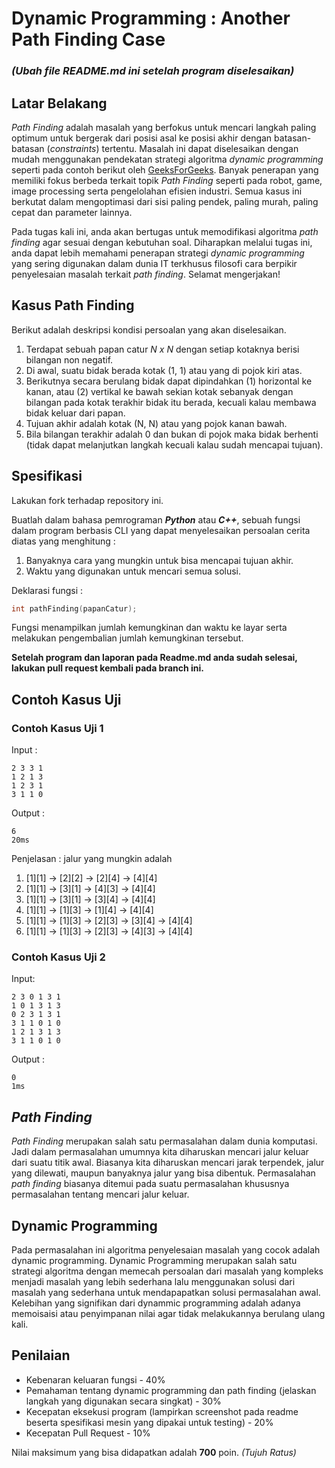 # Dynamic Programming : Another Path Finding Case
### **_(Ubah file README.md ini setelah program diselesaikan)_**

## Latar Belakang
*Path Finding* adalah masalah yang berfokus untuk mencari langkah paling optimum untuk bergerak dari posisi asal ke posisi akhir dengan batasan-batasan (*constraints*) tertentu. Masalah ini dapat diselesaikan dengan mudah menggunakan pendekatan strategi algoritma *dynamic programming* seperti pada contoh berikut oleh  [GeeksForGeeks](https://www.geeksforgeeks.org/min-cost-path-dp-6/). Banyak penerapan yang memiliki fokus berbeda terkait topik *Path Finding* seperti pada robot, game, image processing serta pengelolahan efisien industri. Semua kasus ini berkutat dalam mengoptimasi dari sisi paling pendek, paling murah, paling cepat dan parameter lainnya. 

Pada tugas kali ini, anda akan bertugas untuk memodifikasi algoritma *path finding* agar sesuai dengan kebutuhan soal. Diharapkan melalui tugas ini, anda dapat lebih memahami penerapan strategi *dynamic programming* yang sering digunakan dalam dunia IT terkhusus filosofi cara berpikir penyelesaian masalah terkait *path finding*. Selamat mengerjakan!

## Kasus Path Finding
Berikut adalah deskripsi kondisi persoalan yang akan diselesaikan.
1. Terdapat sebuah papan catur *N x N* dengan setiap kotaknya berisi bilangan non negatif.
2. Di awal, suatu bidak berada kotak (1, 1) atau yang di pojok kiri atas.
3. Berikutnya secara berulang bidak dapat dipindahkan (1) horizontal ke kanan, atau (2) vertikal ke bawah sekian kotak sebanyak dengan bilangan pada kotak terakhir bidak itu berada, kecuali kalau membawa bidak keluar dari papan.
4. Tujuan akhir adalah kotak (N, N) atau yang pojok kanan bawah.
5. Bila bilangan terakhir adalah 0 dan bukan di pojok maka bidak berhenti (tidak dapat melanjutkan langkah kecuali kalau sudah mencapai tujuan).

## Spesifikasi
Lakukan fork terhadap repository ini.

Buatlah dalam bahasa pemrograman **_Python_** atau **_C++_**, sebuah fungsi dalam program berbasis CLI yang dapat menyelesaikan persoalan cerita diatas yang menghitung :
1. Banyaknya cara yang mungkin untuk bisa mencapai tujuan akhir.
2. Waktu yang digunakan untuk mencari semua solusi.

Deklarasi fungsi :
```C++
int pathFinding(papanCatur);
```
Fungsi menampilkan jumlah kemungkinan dan waktu ke layar serta melakukan pengembalian jumlah kemungkinan tersebut.

**Setelah program dan laporan pada Readme.md anda sudah selesai, lakukan pull request kembali pada branch ini.**

## Contoh Kasus Uji
### Contoh Kasus Uji 1 
Input :
```
2 3 3 1
1 2 1 3
1 2 3 1
3 1 1 0
```
Output :
```
6
20ms
```
Penjelasan :
jalur yang mungkin adalah
1. [1][1] -> [2][2] -> [2][4] -> [4][4]
2. [1][1] -> [3][1] -> [4][3] -> [4][4]
3. [1][1] -> [3][1] -> [3][4] -> [4][4]
4. [1][1] -> [1][3] -> [1][4] -> [4][4]
5. [1][1] -> [1][3] -> [2][3] -> [3][4] -> [4][4]
6. [1][1] -> [1][3] -> [2][3] -> [4][3] -> [4][4]

### Contoh Kasus Uji 2
Input:
```
2 3 0 1 3 1
1 0 1 3 1 3
0 2 3 1 3 1
3 1 1 0 1 0
1 2 1 3 1 3
3 1 1 0 1 0
```
Output :
```
0
1ms
```

## *Path Finding*
*Path Finding* merupakan salah satu permasalahan dalam dunia komputasi. Jadi dalam permasalahan umumnya kita diharuskan mencari jalur keluar dari suatu titik awal. Biasanya kita diharuskan mencari jarak terpendek, jalur yang dilewati, maupun banyaknya jalur yang bisa dibentuk. Permasalahan *path finding* biasanya ditemui pada suatu permasalahan khususnya permasalahan tentang mencari jalur keluar.

## Dynamic Programming
Pada permasalahan ini algoritma penyelesaian masalah yang cocok adalah dynamic programming. Dynamic Programming merupakan salah satu strategi algoritma dengan memecah persoalan dari masalah yang kompleks menjadi masalah yang lebih sederhana lalu menggunakan solusi dari masalah yang sederhana untuk mendapapatkan solusi permasalahan awal. Kelebihan yang signifikan dari dynammic programming adalah adanya memoisaisi atau penyimpanan nilai agar tidak melakukannya berulang ulang kali.



## Penilaian
- Kebenaran keluaran fungsi - 40%
- Pemahaman tentang dynamic programming dan path finding (jelaskan langkah yang digunakan secara singkat) - 30%
- Kecepatan eksekusi program (lampirkan screenshot pada readme beserta spesifikasi mesin yang dipakai untuk testing) - 20%
- Kecepatan Pull Request - 10%

Nilai maksimum yang bisa didapatkan adalah **700** poin. _(Tujuh Ratus)_
